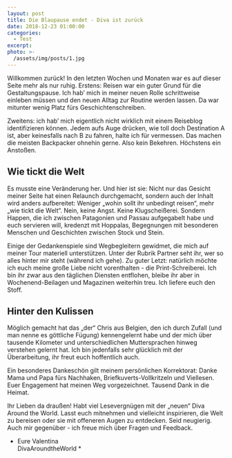 ```yaml
---
layout: post
title: Die Blaupause endet - Diva ist zurück 
date: 2018-12-23 01:00:00
categories:
  - Test
excerpt:
photo: >-
  /assets/img/posts/1.jpg
---
```


Willkommen zurück! In den letzten Wochen und Monaten war es auf dieser Seite mehr als nur ruhig. Erstens: Reisen war ein guter Grund für die Gestaltungspause. Ich hab’ mich in meiner neuen Rolle schrittweise einleben müssen und den neuen Alltag zur Routine werden lassen. Da war mitunter wenig Platz fürs Geschichtenschreiben. 

Zweitens: ich hab’ mich eigentlich nicht wirklich mit einem Reiseblog identifizieren können. Jedem aufs Auge drücken, wie toll doch Destination A ist, aber keinesfalls nach B zu fahren, halte ich für vermessen. Das machen die meisten Backpacker ohnehin gerne. Also kein Bekehren. Höchstens ein Anstoßen. 

## Wie tickt die Welt

Es musste eine Veränderung her. Und hier ist sie: Nicht nur das Gesicht meiner Seite hat einen Relaunch durchgemacht, sondern auch der Inhalt wird anders aufbereitet: Weniger „wohin sollt ihr unbedingt reisen“, mehr „wie tickt die Welt“. Nein, keine Angst. Keine Klugscheißerei. Sondern Happen, die ich zwischen Patagonien und Passau aufgegabelt habe und euch servieren will, kredenzt mit Hoppalas, Begegnungen mit besonderen Menschen und Geschichten zwischen Stock und Stein. 

Einige der Gedankenspiele sind Wegbegleitern gewidmet, die mich auf meiner Tour materiell unterstützen. Unter der Rubrik Partner seht ihr, wer so alles hinter mir steht (während ich gehe). Zu guter Letzt: natürlich möchte ich euch meine große Liebe nicht vorenthalten - die Print-Schreiberei. Ich bin ihr zwar aus den täglichen Diensten entflohen, bleibe ihr aber in Wochenend-Beilagen und Magazinen weiterhin treu. Ich liefere euch den Stoff. 

## Hinter den Kulissen

Möglich gemacht hat das „der“ Chris aus Belgien, den ich durch Zufall (und man nenne es göttliche Fügung) kennengelernt habe und der mich über tausende Kilometer und unterschiedlichen Muttersprachen hinweg verstehen gelernt hat. Ich bin jedenfalls sehr glücklich mit der Überarbeitung, ihr freut euch hoffentlich auch. 

Ein besonderes Dankeschön gilt meinem persönlichen Korrektorat: Danke Mama und Papa fürs Nachhaken, Briefkuverts-Vollkritzeln und Viellesen. Euer Engagement hat meinen Weg vorgezeichnet. Tausend Dank in die Heimat. 

Ihr Lieben da draußen! Habt viel Lesevergnügen mit der „neuen“ Diva Around the World. Lasst euch mitnehmen und vielleicht inspirieren, die Welt zu bereisen oder sie mit offeneren Augen zu entdecken. Seid neugierig. Auch mir gegenüber - ich freue mich über Fragen und Feedback.

* Eure Valentina<br>DivaAroundtheWorld *